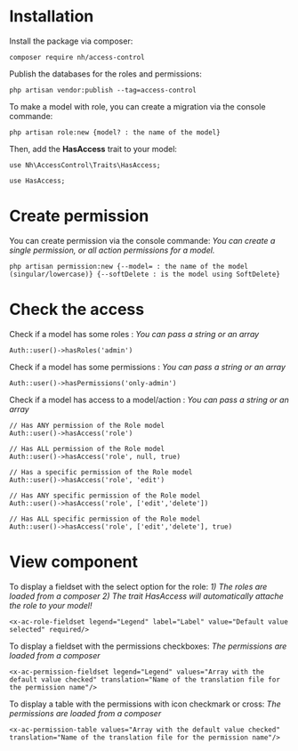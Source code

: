 # Installation

Install the package via composer:

```
composer require nh/access-control
```

Publish the databases for the roles and permissions:

```
php artisan vendor:publish --tag=access-control
```

To make a model with role, you can create a migration via the console commande:

```
php artisan role:new {model? : the name of the model}
```

Then, add the **HasAccess** trait to your model:

```
use Nh\AccessControl\Traits\HasAccess;

use HasAccess;
```

# Create permission

You can create permission via the console commande:
*You can create a single permission, or all action permissions for a model.*

```
php artisan permission:new {--model= : the name of the model (singular/lowercase)} {--softDelete : is the model using SoftDelete}
```


# Check the access

Check if a model has some roles :
*You can pass a string or an array*

```
Auth::user()->hasRoles('admin')
```

Check if a model has some permissions :
*You can pass a string or an array*

```
Auth::user()->hasPermissions('only-admin')
```

Check if a model has access to a model/action :
*You can pass a string or an array*

```
// Has ANY permission of the Role model
Auth::user()->hasAccess('role')

// Has ALL permission of the Role model
Auth::user()->hasAccess('role', null, true)

// Has a specific permission of the Role model
Auth::user()->hasAccess('role', 'edit')

// Has ANY specific permission of the Role model
Auth::user()->hasAccess('role', ['edit','delete'])

// Has ALL specific permission of the Role model
Auth::user()->hasAccess('role', ['edit','delete'], true)
```

# View component

To display a fieldset with the select option for the role:
*1) The roles are loaded from a composer*
*2) The trait HasAccess will automatically attache the role to your model!*

```
<x-ac-role-fieldset legend="Legend" label="Label" value="Default value selected" required/>
```

To display a fieldset with the permissions checkboxes:
*The permissions are loaded from a composer*

```
<x-ac-permission-fieldset legend="Legend" values="Array with the default value checked" translation="Name of the translation file for the permission name"/>
```

To display a table with the permissions with icon checkmark or cross:
*The permissions are loaded from a composer*

```
<x-ac-permission-table values="Array with the default value checked" translation="Name of the translation file for the permission name"/>
```

